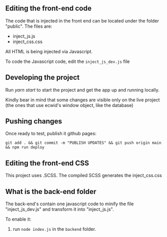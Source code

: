 ## Editing the front-end code

The code that is injected in the front end can be located under the folder "public". The files are:

- inject_js.js
- inject_css.css

All HTML is being injected via Javascript.

To code the Javascript code, edit the `inject_js_dev.js` file

## Developing the project

Run _yarn start_ to start the project and get the app up and running locally.

Kindly bear in mind that some changes are visible only on the live project (the ones that use ecwid's window object, like the database)

## Pushing changes

Once ready to test, publish it github pages:

`git add . && git commit -m "PUBLISH UPDATES" && git push origin main && npm run deploy`

## Editing the front-end CSS

This project uses .SCSS. The compiled SCSS generates the inject_css.css

## What is the back-end folder

The back-end's contain one javascript code to minify the file "inject_js_dev.js" and transform it into "inject_js.js".

To enable it:

1. run `node index.js` in the `backend` folder.
